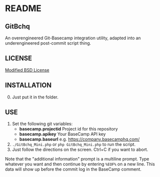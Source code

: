 README
======

GitBchq
-------

An overengineered Git-Basecamp integration utility, adapted into an underengineered post-commit script thing.

LICENSE
-------

[Modified BSD License](https://raw.github.com/cgdangelo/GitBchq_Mini/master/LICENSE)

INSTALLATION
------------

0. Just put it in the folder.

USE
---

1. Set the following git variables:
    * **basecamp.projectid** Project id for this repository
    * **basecamp.apikey** Your BaseCamp API key
    * **basecamp.baseurl** e.g. https://company.basecamphq.com/
2. `./GitBchq_Mini.php` or `php GitBchq_Mini.php` to run the script.
3. Just follow the directions on the screen. Ctrl+C if you want to abort.

Note that the "additional information" prompt is a multiline prompt. Type whatever you want and then continue by entering `%EOF%` on a new line. This data will show up before the commit log in the BaseCamp comment.

